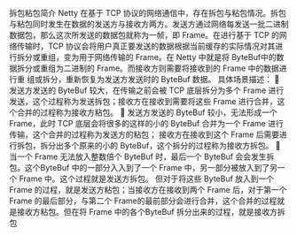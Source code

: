 拆包粘包简介
    Netty 在基于 TCP 协议的网络通信中，存在拆包与粘包情况。拆包与粘包同时发生在数据的发送方与接收方两方。发送方通过网络每发送一批二进制数据包，那么这次所发送的数据包就称为一帧，即
Frame。在进行基于 TCP 的网络传输时，TCP 协议会将用户真正要发送的数据根据当前缓存的实际情况对其进行拆分或重组，变为用于网络传输的 Frame。在 Netty 中就是将 ByteBuf中的数据拆分或重组为二进制的 Frame。而接收方则需要将接收到的 Frame 中的数据进行重
组或拆分，重新恢复为发送方发送时的 ByteBuf 数据。
具体场景描述：
     发送方发送的 ByteBuf 较大，在传输之前会被 TCP 底层拆分为多个 Frame 进行发送，这个过程称为发送拆包；接收方在接收到需要将这些 Frame 进行合并，这个合并的过程称为接收方粘包。
     发送方发送的 ByteBuf 较小，无法形成一个 Frame，此时 TCP 底层会将很多的这样的小的 ByteBuf 合并为一个 Frame 进行传输，这个合并的过程称为发送方的粘包；
       接收方在接收到这个 Frame 后需要进行拆包，拆分出多个原来的小的 ByteBuf，这个拆分的过程称为接收方拆包。
     当一个 Frame 无法放入整数倍个 ByteBuf 时，最后一个 ByteBuf 会会发生拆包。这个ByteBuf 中的一部分入入到了一个 Frame 中，另一部分被放入到了另一个 Frame 中。这个过程就是发送方拆包。
    但对于将这些 ByteBuf 放入到一个 Frame 的过程，就是发送方粘包；当接收方在接收到两个 Frame 后，对于第一个 Frame 的最后部分，与第二个 Frame的最前部分会进行合并，这个合并的过程就是接收方粘包。但在将 Frame 中的各个ByteBuf 拆分出来的过程，就是接收方拆包